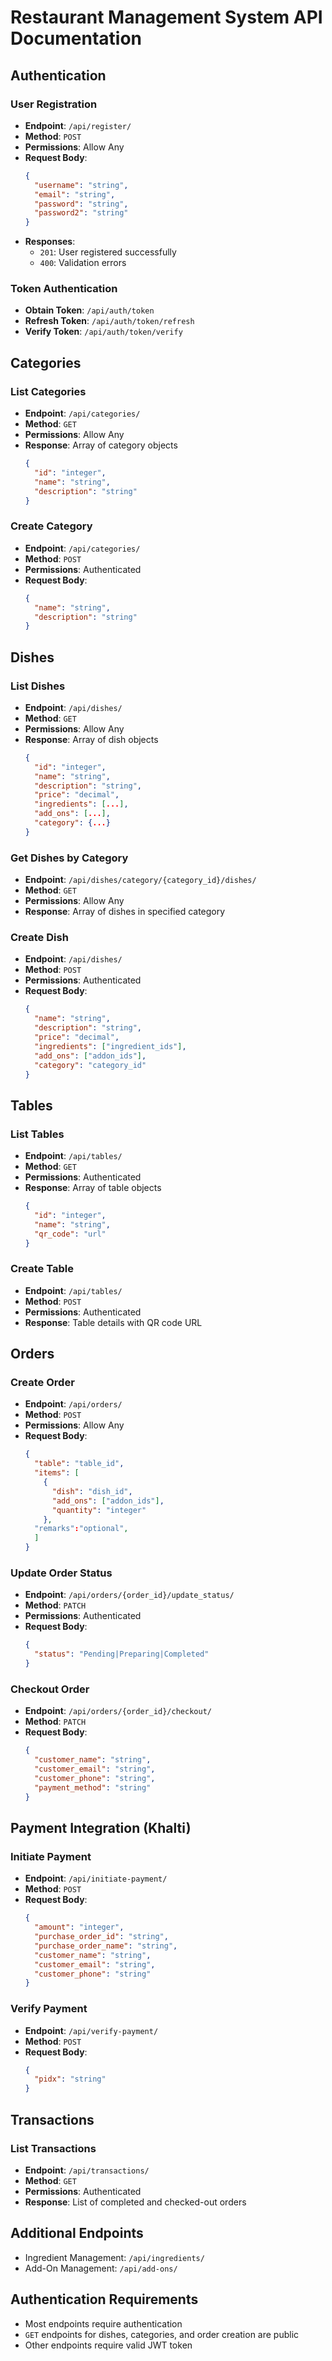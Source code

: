 # Restaurant Management System API Documentation

## Authentication

### User Registration
- **Endpoint**: `/api/register/`
- **Method**: `POST`
- **Permissions**: Allow Any
- **Request Body**:
  ```json
  {
    "username": "string",
    "email": "string",
    "password": "string",
    "password2": "string"
  }
  ```
- **Responses**:
  - `201`: User registered successfully
  - `400`: Validation errors

### Token Authentication
- **Obtain Token**: `/api/auth/token`
- **Refresh Token**: `/api/auth/token/refresh`
- **Verify Token**: `/api/auth/token/verify`

## Categories

### List Categories
- **Endpoint**: `/api/categories/`
- **Method**: `GET`
- **Permissions**: Allow Any
- **Response**: Array of category objects
  ```json
  {
    "id": "integer",
    "name": "string",
    "description": "string"
  }
  ```

### Create Category
- **Endpoint**: `/api/categories/`
- **Method**: `POST`
- **Permissions**: Authenticated
- **Request Body**:
  ```json
  {
    "name": "string",
    "description": "string"
  }
  ```

## Dishes

### List Dishes
- **Endpoint**: `/api/dishes/`
- **Method**: `GET`
- **Permissions**: Allow Any
- **Response**: Array of dish objects
  ```json
  {
    "id": "integer",
    "name": "string",
    "description": "string",
    "price": "decimal",
    "ingredients": [...],
    "add_ons": [...],
    "category": {...}
  }
  ```

### Get Dishes by Category
- **Endpoint**: `/api/dishes/category/{category_id}/dishes/`
- **Method**: `GET`
- **Permissions**: Allow Any
- **Response**: Array of dishes in specified category

### Create Dish
- **Endpoint**: `/api/dishes/`
- **Method**: `POST`
- **Permissions**: Authenticated
- **Request Body**:
  ```json
  {
    "name": "string",
    "description": "string",
    "price": "decimal",
    "ingredients": ["ingredient_ids"],
    "add_ons": ["addon_ids"],
    "category": "category_id"
  }
  ```

## Tables

### List Tables
- **Endpoint**: `/api/tables/`
- **Method**: `GET`
- **Permissions**: Authenticated
- **Response**: Array of table objects
  ```json
  {
    "id": "integer",
    "name": "string",
    "qr_code": "url"
  }
  ```

### Create Table
- **Endpoint**: `/api/tables/`
- **Method**: `POST`
- **Permissions**: Authenticated
- **Response**: Table details with QR code URL

## Orders

### Create Order
- **Endpoint**: `/api/orders/`
- **Method**: `POST`
- **Permissions**: Allow Any
- **Request Body**:
  ```json
  {
    "table": "table_id",
    "items": [
      {
        "dish": "dish_id",
        "add_ons": ["addon_ids"],
        "quantity": "integer"
      },
    "remarks":"optional",
    ]
  }
  ```

### Update Order Status
- **Endpoint**: `/api/orders/{order_id}/update_status/`
- **Method**: `PATCH`
- **Permissions**: Authenticated
- **Request Body**:
  ```json
  {
    "status": "Pending|Preparing|Completed"
  }
  ```

### Checkout Order
- **Endpoint**: `/api/orders/{order_id}/checkout/`
- **Method**: `PATCH`
- **Request Body**:
  ```json
  {
    "customer_name": "string",
    "customer_email": "string",
    "customer_phone": "string",
    "payment_method": "string"
  }
  ```

## Payment Integration (Khalti)

### Initiate Payment
- **Endpoint**: `/api/initiate-payment/`
- **Method**: `POST`
- **Request Body**:
  ```json
  {
    "amount": "integer",
    "purchase_order_id": "string",
    "purchase_order_name": "string",
    "customer_name": "string",
    "customer_email": "string",
    "customer_phone": "string"
  }
  ```

### Verify Payment
- **Endpoint**: `/api/verify-payment/`
- **Method**: `POST`
- **Request Body**:
  ```json
  {
    "pidx": "string"
  }
  ```

## Transactions

### List Transactions
- **Endpoint**: `/api/transactions/`
- **Method**: `GET`
- **Permissions**: Authenticated
- **Response**: List of completed and checked-out orders

## Additional Endpoints

- Ingredient Management: `/api/ingredients/`
- Add-On Management: `/api/add-ons/`

## Authentication Requirements
- Most endpoints require authentication
- `GET` endpoints for dishes, categories, and order creation are public
- Other endpoints require valid JWT token